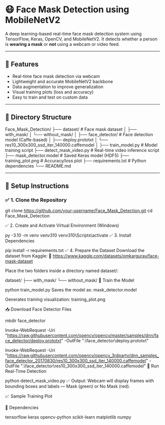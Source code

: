 # 😷 Face Mask Detection using MobileNetV2

A deep learning-based real-time face mask detection system using TensorFlow, Keras, OpenCV, and MobileNetV2. It detects whether a person is **wearing a mask** or **not** using a webcam or video feed.

---

## 📌 Features

- Real-time face mask detection via webcam
- Lightweight and accurate MobileNetV2 backbone
- Data augmentation to improve generalization
- Visual training plots (loss and accuracy)
- Easy to train and test on custom data

---

## 🧾 Directory Structure

Face_Mask_Detection/
├── dataset/ # Face mask dataset
│ ├── with_mask/
│ └── without_mask/
│
├── face_detector/ # Face detection model (Caffe-based)
│ ├── deploy.prototxt
│ └── res10_300x300_ssd_iter_140000.caffemodel
│
├── train_model.py # Model training script
├── detect_mask_video.py # Real-time video inference script
├── mask_detector.model # Saved Keras model (HDF5)
├── training_plot.png # Accuracy/loss plot
├── requirements.txt # Python dependencies
└── README.md



---

## 🔧 Setup Instructions

### ✅ 1. Clone the Repository

git clone https://github.com/your-username/Face_Mask_Detection.git
cd Face_Mask_Detection

✅ 2. Create and Activate Virtual Environment (Windows)

py -3.10 -m venv venv310
venv310\Scripts\activate
✅ 3. Install Dependencies

pip install -r requirements.txt
✅ 4. Prepare the Dataset
Download the dataset from Kaggle:
🔗 https://www.kaggle.com/datasets/omkargurav/face-mask-dataset

Place the two folders inside a directory named dataset/:


dataset/
├── with_mask/
└── without_mask/
🧠 Train the Model

python train_model.py
Saves the model as: mask_detector.model

Generates training visualization: training_plot.png

📥 Download Face Detector Files

mkdir face_detector

Invoke-WebRequest -Uri "https://raw.githubusercontent.com/opencv/opencv/master/samples/dnn/face_detector/deploy.prototxt" -OutFile ".\face_detector\deploy.prototxt"

Invoke-WebRequest -Uri "https://raw.githubusercontent.com/opencv/opencv_3rdparty/dnn_samples_face_detector_20170830/res10_300x300_ssd_iter_140000.caffemodel" -OutFile ".\face_detector\res10_300x300_ssd_iter_140000.caffemodel"
🎥 Run Real-Time Detection

python detect_mask_video.py
✅ Output: Webcam will display frames with bounding boxes and labels — Mask (green) or No Mask (red).

📈 Sample Training Plot


🧰 Dependencies

tensorflow
keras
opencv-python
scikit-learn
matplotlib
numpy
